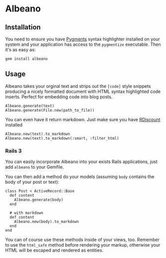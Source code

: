Albeano
=======

Installation
------------

You need to ensure you have [Pygments](http://pygments.org/) syntax highlighter
installed on your system and your application has access to the `pygmentize`
executable. Then it's as easy as:

    gem install albeano

Usage
-----

Albeano takes your orginal text and strips out the `[code]` style snippets
producing a nicely formatted document with HTML syntax highlighted code inserts.
Perfect for embedding code into blog posts.


    Albeano.generate(text)
    Albeano.generate(File.new(path_to_file))

You can even have it return markdown. Just make sure you have
[RDiscount](https://github.com/rtomayko/rdiscount) installed

    Albeano.new(text).to_markdown
    Albeano.new(text).to_markdown(:smart, :filter_html)

### Rails 3

You can easily incorporate Albeano into your exists Rails applications, just
add `albeano` to your Gemfile.

You can then add a method do your models (assuming `body` contains the
body of your post or text):

    class Post < ActiveRecord::Base
      def content
        Albeano.generate(body)
      end

      # with markdown
      def content
        Albeano.new(body).to_markdown
      end
    end

You can of course use these methods inside of your views, too. Remember to
use the `html_safe` method before rendering your markup, otherwise your HTML
will be escaped and rendered as entities.